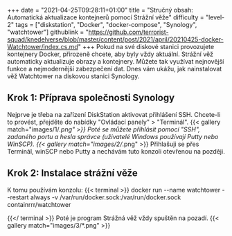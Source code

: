 +++
date = "2021-04-25T09:28:11+01:00"
title = "Stručný obsah: Automatická aktualizace kontejnerů pomocí Strážní věže"
difficulty = "level-2"
tags = ["diskstation", "Docker", "docker-compose", "Synology", "watchtower"]
githublink = "https://github.com/terrorist-squad/knedelverse/blob/master/content/post/2021/april/20210425-docker-Watchtower/index.cs.md"
+++
Pokud na své diskové stanici provozujete kontejnery Docker, přirozeně chcete, aby byly vždy aktuální. Strážní věž automaticky aktualizuje obrazy a kontejnery. Můžete tak využívat nejnovější funkce a nejmodernější zabezpečení dat. Dnes vám ukážu, jak nainstalovat věž Watchtower na diskovou stanici Synology.
## Krok 1: Příprava společnosti Synology
Nejprve je třeba na zařízení DiskStation aktivovat přihlášení SSH. Chcete-li to provést, přejděte do nabídky "Ovládací panely" > "Terminál".
{{< gallery match="images/1/*.png" >}}
Poté se můžete přihlásit pomocí "SSH", zadaného portu a hesla správce (uživatelé Windows používají Putty nebo WinSCP).
{{< gallery match="images/2/*.png" >}}
Přihlašuji se přes Terminál, winSCP nebo Putty a nechávám tuto konzoli otevřenou na později.
## Krok 2: Instalace strážní věže
K tomu používám konzolu:
{{< terminal >}}
docker run --name watchtower --restart always -v /var/run/docker.sock:/var/run/docker.sock containrrr/watchtower

{{</ terminal >}}
Poté je program Strážná věž vždy spuštěn na pozadí.
{{< gallery match="images/3/*.png" >}}
